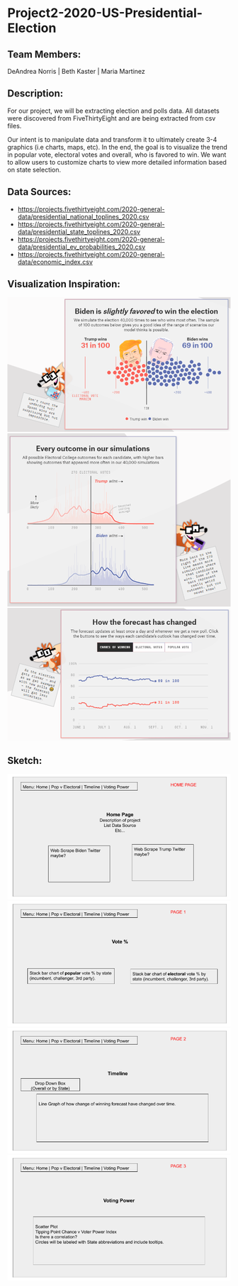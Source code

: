 # Project2-2020-US-Presidential-Election

## Team Members:
DeAndrea Norris | Beth Kaster | Maria Martinez

## Description:
For our project, we will be extracting election and polls data. All datasets were discovered from FiveThirtyEight and are being extracted from csv files. 

Our intent is to manipulate data and transform it to ultimately create 3-4 graphics (i.e charts, maps, etc).  In the end, the goal is to visualize the trend in popular vote, electoral votes and overall, who is favored to win.  We want to allow users to customize charts to view more detailed information based on state selection.

## Data Sources:
* https://projects.fivethirtyeight.com/2020-general-data/presidential_national_toplines_2020.csv
* https://projects.fivethirtyeight.com/2020-general-data/presidential_state_toplines_2020.csv
* https://projects.fivethirtyeight.com/2020-general-data/presidential_ev_probabilities_2020.csv
* https://projects.fivethirtyeight.com/2020-general-data/economic_index.csv


## Visualization Inspiration:
![Inspo1](Images/Inspo1.PNG)
![Inspo2](Images/Inspo2.PNG)
![Inspo3](Images/Inspo3.PNG)

## Sketch:
![SketchHome](Images/SketchHome.PNG)
![SketchPg1](Images/SketchPg1.PNG)
![SketchPg2](Images/SketchPg2.PNG)
![SketchPg3](Images/SketchPg3.PNG)
